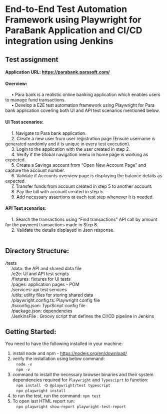 # End-to-End Test Automation Framework using Playwright for ParaBank Application and CI/CD integration using Jenkins

## Test assignment
#### Application URL: https://parabank.parasoft.com/ <br />

#### Overview: 
&nbsp;&nbsp;&nbsp;&nbsp; • Para bank is a realistic online banking application which enables users to manage fund transactions.<br />
&nbsp;&nbsp;&nbsp;&nbsp; • Develop a E2E test automation framework using Playwright for Para bank application covering both UI and API test
scenarios mentioned below.<br />

#### UI Test scenarios:
&nbsp;&nbsp;&nbsp;&nbsp; 1. Navigate to Para bank application.<br />
&nbsp;&nbsp;&nbsp;&nbsp; 2. Create a new user from user registration page (Ensure username is generated randomly and it is unique in every test execution).<br />
&nbsp;&nbsp;&nbsp;&nbsp; 3. Login to the application with the user created in step 2.<br />
&nbsp;&nbsp;&nbsp;&nbsp; 4. Verify if the Global navigation menu in home page is working as expected.<br />
&nbsp;&nbsp;&nbsp;&nbsp; 5. Create a Savings account from “Open New Account Page” and capture the account number.<br />
&nbsp;&nbsp;&nbsp;&nbsp; 6. Validate if Accounts overview page is displaying the balance details as expected.<br />
&nbsp;&nbsp;&nbsp;&nbsp; 7. Transfer funds from account created in step 5 to another account.<br />
&nbsp;&nbsp;&nbsp;&nbsp; 8. Pay the bill with account created in step 5.<br />
&nbsp;&nbsp;&nbsp;&nbsp; 9. Add necessary assertions at each test step whenever it is needed.<br />

#### API Test scenarios:
&nbsp;&nbsp;&nbsp;&nbsp; 1. Search the transactions using “Find transactions” API call by amount for the payment transactions made in Step 8.<br />
&nbsp;&nbsp;&nbsp;&nbsp; 2. Validate the details displayed in Json response.<br />
<br />

## Directory Structure:

/tests <br />
&nbsp;&nbsp;&nbsp;&nbsp; /data: the API and shared data file <br />
&nbsp;&nbsp;&nbsp;&nbsp; /e2e: UI and API test scripts <br />
&nbsp;&nbsp;&nbsp;&nbsp; /fixtures: fixtures for UI tests <br />
&nbsp;&nbsp;&nbsp;&nbsp; /pages: application pages - POM  <br />
&nbsp;&nbsp;&nbsp;&nbsp; /services: api test services   <br />
&nbsp;&nbsp;&nbsp;&nbsp; /utils: utility files for storing shared data   <br />
&nbsp;&nbsp;&nbsp;&nbsp; /playwright.config.ts: Playwright config file <br />
&nbsp;&nbsp;&nbsp;&nbsp; /tsconfig.json: TyprScript config file <br />
&nbsp;&nbsp;&nbsp;&nbsp; /package.json: dependencies <br />
&nbsp;&nbsp;&nbsp;&nbsp; /JenkinsFile : Groovy script that defines the CI/CD pipeline in Jenkins <br />

## Getting Started:

You need to have the following installed in your machine:

1. install node and npm - https://nodejs.org/en/download/
2. verify the installation using below command:  <br />
&nbsp;&nbsp; `node -v` <br />
&nbsp;&nbsp; `npm -v`
3. command to install the necessary browser binaries and their system dependencies required for `Playwright` and `Typesciprt` to function: <br />
&nbsp;&nbsp; `npm install -D @playwright/test typescript`  <br />
&nbsp;&nbsp; `npx playwright install`
4. to run the test, run the command: `npm test`
5. To open last HTML report run:  <br />
&nbsp;&nbsp; `npx playwright show-report playwright-test-report`
